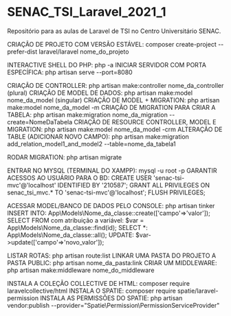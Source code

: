 # SENAC_TSI_Laravel_2021_1
Repositório para as aulas de Laravel de TSI no Centro Universitário SENAC.

CRIAÇÃO DE PROJETO COM VERSÃO ESTÁVEL: composer create-project --prefer-dist laravel/laravel nome_do_projeto

INTERACTIVE SHELL DO PHP: php -a 
INICIAR SERVIDOR COM PORTA ESPECÍFICA: php artisan serve --port=8080

CRIAÇÃO DE CONTROLLER: php artisan make:controller nome_da_controller (plural)
CRIAÇÃO DE MODEL DE DADOS: php artisan make:model nome_da_model (singular)
CRIAÇÃO DE MODEL + MIGRATION: php artisan make:model nome_da_model -m
CRIAÇÃO DE MIGRATION PARA CRIAR A TABELA: php artisan make:migration nome_da_migration --create=NomeDaTabela
CRIAÇÃO DE RESOURCE CONTROLLER, MODEL E MIGRATION: php artisan make:model nome_da_model -crm
ALTERAÇÃO DE TABLE (ADICIONAR NOVO CAMPO): php artisan make:migration add_relation_model1_and_model2 --table=nome_da_tabela1

RODAR MIGRATION: php artisan migrate

ENTRAR NO MYSQL (TERMINAL DO XAMPP): mysql -u root -p
GARANTIR ACESSOS AO USUÁRIO PARA O BD:
	CREATE USER 'senac-tsi-mvc'@'localhost' IDENTIFIED BY '210587';
	GRANT ALL PRIVILEGES ON senac_tsi_mvc.* TO 'senac-tsi-mvc'@'localhost';
	FLUSH PRIVILEGES;

ACESSAR MODEL/BANCO DE DADOS PELO CONSOLE: php artisan tinker
	INSERT INTO: App\Models\Nome_da_classe::create(['campo'=>'valor']);
	SELECT FROM com atribuição a variável: $var = App\Models\Nome_da_classe::find(id);
	SELECT *: App\Models\Nome_da_classe::all();
	UPDATE: $var->update(['campo'=>'novo_valor']);

LISTAR ROTAS: php artisan route:list
LINKAR UMA PASTA DO PROJETO A PASTA PUBLIC: php artisan nome_da_pasta:link
CRIAR UM MIDDLEWARE: php artisan make:middleware nome_do_middleware

INSTALA A COLEÇÃO COLLECTIVE DE HTML: composer require laravelcollective/html
INSTALA O SPATIE: composer require spatie/laravel-permission
INSTALA AS PERMISSÕES DO SPATIE: php artisan vendor:publish --provider="Spatie\Permission\PermissionServiceProvider"